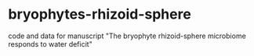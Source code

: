 # bryophytes-rhizoid-sphere
code and data for manuscript "The bryophyte rhizoid-sphere microbiome responds to water deficit"
